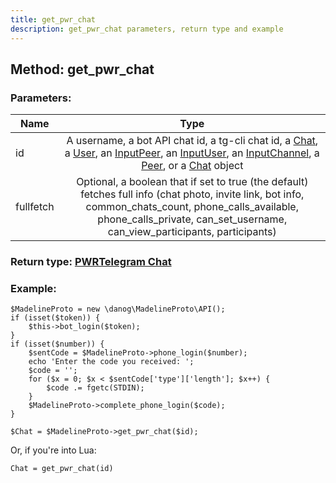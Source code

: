 ```yaml
---
title: get_pwr_chat
description: get_pwr_chat parameters, return type and example
---
```

## Method: get_pwr_chat  


### Parameters:

| Name     |    Type       |
|----------|:-------------:|
|id| A username, a bot API chat id, a tg-cli chat id, a [Chat](API_docs/types/Chat.md), a [User](API_docs/types/User.md), an [InputPeer](API_docs/types/InputPeer.md), an [InputUser](API_docs/types/InputUser.md), an [InputChannel](API_docs/types/InputChannel.md), a [Peer](API_docs/types/Peer.md), or a [Chat](API_docs/types/Chat.md) object|
|fullfetch| Optional, a boolean that if set to true (the default) fetches full info (chat photo, invite link, bot info, common_chats_count, phone_calls_available, phone_calls_private, can_set_username, can_view_participants, participants)|

### Return type: [PWRTelegram Chat](Chat.md)

### Example:


```
$MadelineProto = new \danog\MadelineProto\API();
if (isset($token)) {
    $this->bot_login($token);
}
if (isset($number)) {
    $sentCode = $MadelineProto->phone_login($number);
    echo 'Enter the code you received: ';
    $code = '';
    for ($x = 0; $x < $sentCode['type']['length']; $x++) {
        $code .= fgetc(STDIN);
    }
    $MadelineProto->complete_phone_login($code);
}

$Chat = $MadelineProto->get_pwr_chat($id);
```

Or, if you're into Lua:

```
Chat = get_pwr_chat(id)
```

